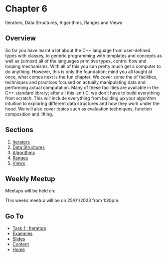 # Chapter 6

Iterators, Data Structures, Algorithms, Ranges and Views

## Overview

So far you have learnt a lot about the C++ language from user-defined types with classes, to generic programming with templates and concepts as well as (almost) all of the languages primitive types, control flow and looping mechanisms. With all of this you can pretty much get a computer to do anything. However, this is only the foundation; mind you all taught at once, what comes next is the fun chapter. We cover some the of facilities, techniques and practices focused on actually manipulating data and performing actual computation. Many of these facilities are available in the C++ standard library; after all this isn't C, we don't have to build everything from scratch. This will include everything from building up your algorithm intuition to exploring different data structures and how they work under the hood. We will also cover topics such as evaluation techniques, function composition and lifting.

## Sections

1. [Iterators](/content/chapter6/tasks/iterators.md)
2. [Data Structures](/content/chapter6/tasks/data-structures.md)
3. [Algorithms](/content/chapter6/tasks/algorithms.md)
4. [Ranges](/content/chapter6/tasks/ranges.md)
5. [Views](/content/chapter6/tasks/views.md)

## Weekly Meetup

Meetups will be held on:

This weeks meetup will be on 25/01/2023 from 1:30pm.

## Go To

- [Task 1 : Iterators](/content/chapter6/tasks/iterators.md)
- [Examples](/content/chapter/examples/README.md)
- [Slides](/content/chapter/slides/README.md)
- [Content](/content/README.md)
- [Home](/README.md)

